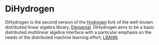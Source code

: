 # DiHydrogen

DiHydrogen is the second version of the
[Hydrogen](https://github.com/llnl/elemental) fork of the well-known
distributed linear algebra library,
[Elemental](https://github.com/elemental/elemental).  DiHydrogen aims
to be a basic distributed multilinear algebra interface with a
particular emphasis on the needs of the distributed machine learning
effort, [LBANN](https://github.com/llnl/lbann).

